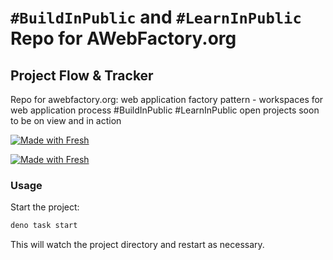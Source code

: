 # `#BuildInPublic` and `#LearnInPublic` Repo for AWebFactory.org

## Project Flow & Tracker

Repo for awebfactory.org: web application factory pattern - workspaces for web
application process #BuildInPublic #LearnInPublic open projects soon to be on
view and in action

[![Made with Fresh](https://fresh.deno.dev/fresh-badge.svg)](https://fresh.deno.dev)

[![Made with Fresh](https://fresh.deno.dev/fresh-badge-dark.svg)](https://fresh.deno.dev)

### Usage

Start the project:

```bash
deno task start
```

This will watch the project directory and restart as necessary.

